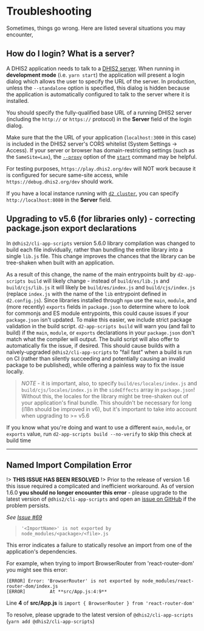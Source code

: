 # Troubleshooting

Sometimes, things go wrong. Here are listed several situations you may encounter,

## How do I login? What is a server?

A DHIS2 application needs to talk to a [DHIS2 server](https://www.dhis2.org/downloads). When running in **development mode** (i.e. `yarn start`) the application will present a login dialog which allows the user to specify the URL of the server. In production, unless the `--standalone` option is specified, this dialog is hidden because the application is automatically configured to talk to the server where it is installed.

You should specify the fully-qualified base URL of a running DHIS2 server (including the `http://` or `https://` protocol) in the **Server** field of the login dialog.

Make sure that the the URL of your application (`localhost:3000` in this case)
is included in the DHIS2 server's CORS whitelist (System Settings -> Access). If
your server or browser has domain-restricting settings (such as the
`SameSite=Lax`), the [`--proxy`](proxy.md) option of the
[`start`](scripts/start.md) command may be helpful.

For testing purposes, `https://play.dhis2.org/dev` will NOT work because it is configured for secure same-site access, while `https://debug.dhis2.org/dev` should work.

If you have a local instance running with [`d2 cluster`](https://github.com/dhis2/cli/tree/master/packages/cluster), you can specify `http://localhost:8080` in the **Server** field.

## Upgrading to v5.6 (for libraries only) - correcting package.json export declarations

In `@dhis2/cli-app-scripts` version 5.6.0 library compilation was changed to build each file individually, rather than bundling the entire library into a single `lib.js` file. This change improves the chances that the library can be tree-shaken when built with an application.

As a result of this change, the name of the main entrypoints built by `d2-app-scripts build` will likely change - instead of `build/es/lib.js` and `build/cjs/lib.js` it will likely be `build/es/index.js` and `build/cjs/index.js` (replace `index.js` with the name of the `lib` entrypoint defined in `d2.config.js`). Since libraries installed through `npm` use the `main`, `module`, and (more recently) `exports` fields in `package.json` to determine where to look for commonjs and ES module entrypoints, this could cause issues if your `package.json` isn't updated. To make this easier, we include strict package validation in the build script. `d2-app-scripts build` will warn you (and fail to build) if the `main`, `module`, or `exports` declarations in your `package.json` don't match what the compiler will output. The build script will also offer to automatically fix the issue, if desired. This should cause builds with a naïvely-upgraded `@dhis2/cli-app-scripts` to "fail fast" when a build is run on CI (rather than silently succeeding and potentially causing an invalid package to be published), while offering a painless way to fix the issue locally.

> _NOTE_ - it is important, also, to specify `build/es/locales/index.js` and `build/cjs/locales/index.js` in the `sideEffects` array in `package.json`! Without this, the locales for the library might be tree-shaken out of your application's final bundle. This shouldn't be necessary for long (i18n should be improved in v6), but it's important to take into account when upgrading to >= v5.6

If you know what you're doing and want to use a different `main`, `module`, or `exports` value, run `d2-app-scripts build --no-verify` to skip this check at build time

---

## Named Import Compilation Error

!> **THIS ISSUE HAS BEEN RESOLVED**
!> Prior to the release of version 1.6 this issue required a complicated and inefficient workaround. As of version 1.6.0 **you should no longer encounter this error** - please upgrade to the latest version of `@dhis2/cli-app-scripts` and open an [issue on GitHub](https://github.com/dhis2/app-platform/issues/new) if the problem persists.

_See [Issue #69](https://github.com/dhis2/app-platform/issues/69)_

> `'<ImportName>' is not exported by node_modules/<package>/<file>.js`

This error indicates a failure to statically resolve an import from one of the application's dependencies.

For example, when trying to import BrowserRouter from 'react-router-dom' you might see this error:

```
[ERROR] Error: 'BrowserRouter' is not exported by node_modules/react-router-dom/index.js
[ERROR]         At **src/App.js:4:9**
```

Line **4** of **src/App.js** is `import { BrowserRouter } from 'react-router-dom'`

To resolve, please upgrade to the latest version of `@dhis2/cli-app-scripts` (`yarn add @dhis2/cli-app-scripts`)
